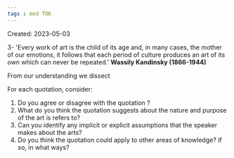 ```yaml
---
tags : mod TOK
---
```

Created: 2023-05-03 

3- 'Every work of art is the child of its age and, in many cases, the mother of our emotions, it follows that each period of culture produces an art of its own which can never be repeated.' **Wassily Kandinsky (1866-1944)**


From our understanding we dissect


For each quotation, consider:
1. Do you agree or disagree with the quotation ? 
2. What do you think the quotation suggests about the nature and purpose of the art is refers to?
3. Can you identify any implicit or explicit assumptions that the speaker makes about the arts?
4. Do you think the quotation could apply to other areas of knowledge? if so, in what ways?